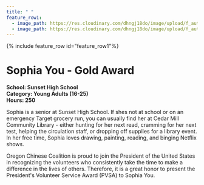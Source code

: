 ```yaml
---
title: " "
feature_row1:
  - image_path: https://res.cloudinary.com/dhngj18do/image/upload/f_auto,q_auto/v1/images/pvsa/2024_You_Sophia
  - image_path: https://res.cloudinary.com/dhngj18do/image/upload/f_auto,q_auto/v1/images/activities/year_2024
---
```


{% include feature_row id="feature_row1"%}

# Sophia You - Gold Award

**School: Sunset High School**  
**Category: Young Adults (16-25)**  
**Hours: 250**  

Sophia is a senior at Sunset High School. If shes not at school or on an emergency Target grocery run, you can usually find her at Cedar Mill Community Library - either hunting for her next read, cramming for her next test, helping the circulation staff, or dropping off supplies for a library event. In her free time, Sophia loves drawing, painting, reading, and binging Netflix shows.

Oregon Chinese Coalition is proud to join the President of the United States in recognizing the volunteers who consistently take the time to make a difference in the lives of others. Therefore, it is a great honor to present the President's Volunteer Service Award (PVSA) to Sophia You.
